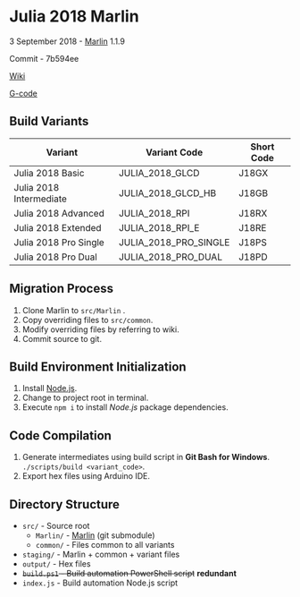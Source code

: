 # Julia 2018 Marlin

3 September 2018 - [Marlin](https://github.com/MarlinFirmware/Marlin/tree/7b594ee4a2feba8872d86efff16f414d93dc01c7) 1.1.9

Commit - 7b594ee

[Wiki](https://github.com/aharshac/FWJulia2018Marlin/wiki)

[G-code](http://marlinfw.org/meta/gcode/)

## Build Variants

| Variant                 | Variant Code          | Short Code |
|-------------------------|-----------------------|------------|
| Julia 2018 Basic        | JULIA_2018_GLCD       | J18GX      |
| Julia 2018 Intermediate | JULIA_2018_GLCD_HB    | J18GB      |
| Julia 2018 Advanced     | JULIA_2018_RPI        | J18RX      |
| Julia 2018 Extended     | JULIA_2018_RPI_E      | J18RE      |
| Julia 2018 Pro Single   | JULIA_2018_PRO_SINGLE | J18PS      |
| Julia 2018 Pro Dual     | JULIA_2018_PRO_DUAL   | J18PD      |

## Migration Process

1. Clone Marlin to `src/Marlin` .
2. Copy overriding files to `src/common`.
3. Modify overriding files by referring to wiki.
4. Commit source to git.

## Build Environment Initialization

1. Install [Node.js](https://nodejs.org/en/download/).
2. Change to project root in terminal.
3. Execute `npm i` to install *Node.js* package dependencies.

## Code Compilation

1. Generate intermediates using build script in **Git Bash for Windows**.    
    `./scripts/build <variant_code>`.
1. Export hex files using Arduino IDE.


## Directory Structure

- `src/` - Source root
  - `Marlin/` - [Marlin](https://github.com/MarlinFirmware/Marlin) (git submodule)
  - `common/` - Files common to all variants
- `staging/` - Marlin + common + variant files
- `output/` - Hex files
- ~~`build.ps1` - Build automation PowerShell script~~ **redundant**
- `index.js` - Build automation Node.js script